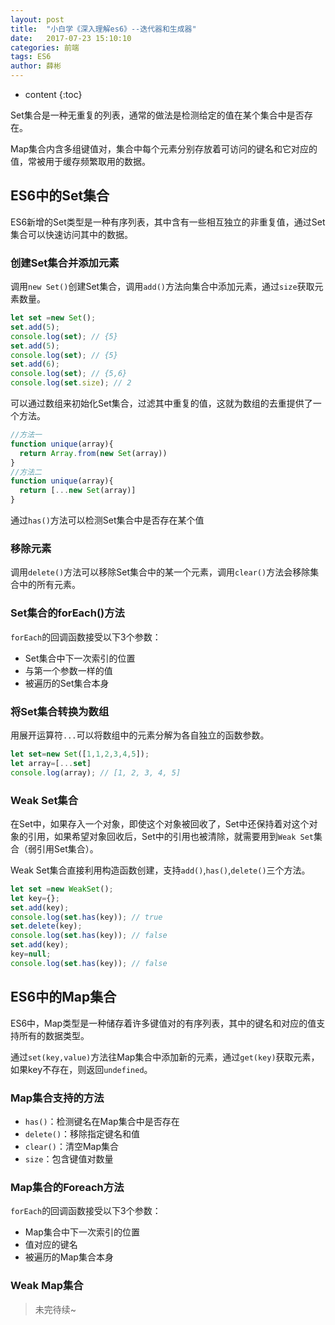 ```yaml
---
layout: post
title:  "小白学《深入理解es6》--迭代器和生成器"
date:   2017-07-23 15:10:10
categories: 前端
tags: ES6
author: 薛彬
---
```


* content
{:toc}





Set集合是一种无重复的列表，通常的做法是检测给定的值在某个集合中是否存在。

Map集合内含多组键值对，集合中每个元素分别存放着可访问的键名和它对应的值，常被用于缓存频繁取用的数据。

## ES6中的Set集合

ES6新增的Set类型是一种有序列表，其中含有一些相互独立的非重复值，通过Set集合可以快速访问其中的数据。

### 创建Set集合并添加元素

调用`new Set()`创建Set集合，调用`add()`方法向集合中添加元素，通过`size`获取元素数量。

```javascript
let set =new Set();
set.add(5);
console.log(set); // {5}
set.add(5);
console.log(set); // {5}
set.add(6);
console.log(set); // {5,6}
console.log(set.size); // 2
```

可以通过数组来初始化Set集合，过滤其中重复的值，这就为数组的去重提供了一个方法。

```javascript
//方法一
function unique(array){
  return Array.from(new Set(array))
}
//方法二
function unique(array){
  return [...new Set(array)]
}
```

通过`has()`方法可以检测Set集合中是否存在某个值

### 移除元素

调用`delete()`方法可以移除Set集合中的某一个元素，调用`clear()`方法会移除集合中的所有元素。

### Set集合的forEach()方法

`forEach`的回调函数接受以下3个参数：

- Set集合中下一次索引的位置
- 与第一个参数一样的值
- 被遍历的Set集合本身

### 将Set集合转换为数组

用展开运算符`...`可以将数组中的元素分解为各自独立的函数参数。

```javascript
let set=new Set([1,1,2,3,4,5]);
let array=[...set]
console.log(array); // [1, 2, 3, 4, 5]
```

### Weak Set集合

在Set中，如果存入一个对象，即使这个对象被回收了，Set中还保持着对这个对象的引用，如果希望对象回收后，Set中的引用也被清除，就需要用到`Weak Set`集合（弱引用Set集合）。

Weak Set集合直接利用构造函数创建，支持`add()`,`has()`,`delete()`三个方法。

```javascript
let set =new WeakSet();
let key={};
set.add(key);
console.log(set.has(key)); // true
set.delete(key);
console.log(set.has(key)); // false
set.add(key);
key=null;
console.log(set.has(key)); // false
```

## ES6中的Map集合

ES6中，Map类型是一种储存着许多键值对的有序列表，其中的键名和对应的值支持所有的数据类型。

通过`set(key,value)`方法往Map集合中添加新的元素，通过`get(key)`获取元素，如果key不存在，则返回`undefined`。

### Map集合支持的方法

- `has()`：检测键名在Map集合中是否存在
- `delete()`：移除指定键名和值
- `clear()`：清空Map集合
- `size`：包含键值对数量

### Map集合的Foreach方法

`forEach`的回调函数接受以下3个参数：

- Map集合中下一次索引的位置
- 值对应的键名
- 被遍历的Map集合本身

### Weak Map集合

> 未完待续~